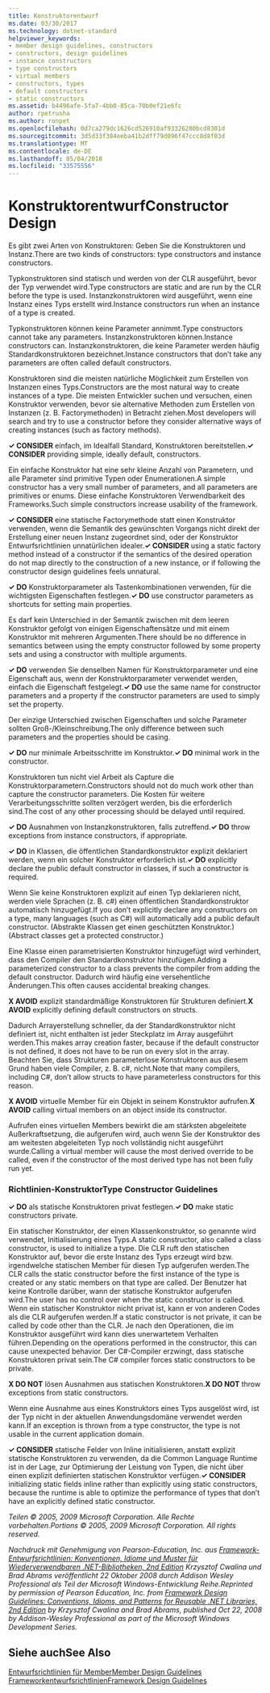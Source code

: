 ```yaml
---
title: Konstruktorentwurf
ms.date: 03/30/2017
ms.technology: dotnet-standard
helpviewer_keywords:
- member design guidelines, constructors
- constructors, design guidelines
- instance constructors
- type constructors
- virtual members
- constructors, types
- default constructors
- static constructors
ms.assetid: b4496afe-5fa7-4bb0-85ca-70b0ef21e6fc
author: rpetrusha
ms.author: ronpet
ms.openlocfilehash: 0d7ca279dc1626cd526910af93326280bcd8301d
ms.sourcegitcommit: 3d5d33f384eeba41b2dff79d096f47ccc8d8f03d
ms.translationtype: MT
ms.contentlocale: de-DE
ms.lasthandoff: 05/04/2018
ms.locfileid: "33575556"
---
```

# <a name="constructor-design"></a><span data-ttu-id="eab4a-102">Konstruktorentwurf</span><span class="sxs-lookup"><span data-stu-id="eab4a-102">Constructor Design</span></span>
<span data-ttu-id="eab4a-103">Es gibt zwei Arten von Konstruktoren: Geben Sie die Konstruktoren und Instanz.</span><span class="sxs-lookup"><span data-stu-id="eab4a-103">There are two kinds of constructors: type constructors and instance constructors.</span></span>  
  
 <span data-ttu-id="eab4a-104">Typkonstruktoren sind statisch und werden von der CLR ausgeführt, bevor der Typ verwendet wird.</span><span class="sxs-lookup"><span data-stu-id="eab4a-104">Type constructors are static and are run by the CLR before the type is used.</span></span> <span data-ttu-id="eab4a-105">Instanzkonstruktoren wird ausgeführt, wenn eine Instanz eines Typs erstellt wird.</span><span class="sxs-lookup"><span data-stu-id="eab4a-105">Instance constructors run when an instance of a type is created.</span></span>  
  
 <span data-ttu-id="eab4a-106">Typkonstruktoren können keine Parameter annimmt.</span><span class="sxs-lookup"><span data-stu-id="eab4a-106">Type constructors cannot take any parameters.</span></span> <span data-ttu-id="eab4a-107">Instanzkonstruktoren können.</span><span class="sxs-lookup"><span data-stu-id="eab4a-107">Instance constructors can.</span></span> <span data-ttu-id="eab4a-108">Instanzkonstruktoren, die keine Parameter werden häufig Standardkonstruktoren bezeichnet.</span><span class="sxs-lookup"><span data-stu-id="eab4a-108">Instance constructors that don’t take any parameters are often called default constructors.</span></span>  
  
 <span data-ttu-id="eab4a-109">Konstruktoren sind die meisten natürliche Möglichkeit zum Erstellen von Instanzen eines Typs.</span><span class="sxs-lookup"><span data-stu-id="eab4a-109">Constructors are the most natural way to create instances of a type.</span></span> <span data-ttu-id="eab4a-110">Die meisten Entwickler suchen und versuchen, einen Konstruktor verwenden, bevor sie alternative Methoden zum Erstellen von Instanzen (z. B. Factorymethoden) in Betracht ziehen.</span><span class="sxs-lookup"><span data-stu-id="eab4a-110">Most developers will search and try to use a constructor before they consider alternative ways of creating instances (such as factory methods).</span></span>  
  
 <span data-ttu-id="eab4a-111">**✓ CONSIDER** einfach, im Idealfall Standard, Konstruktoren bereitstellen.</span><span class="sxs-lookup"><span data-stu-id="eab4a-111">**✓ CONSIDER** providing simple, ideally default, constructors.</span></span>  
  
 <span data-ttu-id="eab4a-112">Ein einfache Konstruktor hat eine sehr kleine Anzahl von Parametern, und alle Parameter sind primitive Typen oder Enumerationen.</span><span class="sxs-lookup"><span data-stu-id="eab4a-112">A simple constructor has a very small number of parameters, and all parameters are primitives or enums.</span></span> <span data-ttu-id="eab4a-113">Diese einfache Konstruktoren Verwendbarkeit des Frameworks.</span><span class="sxs-lookup"><span data-stu-id="eab4a-113">Such simple constructors increase usability of the framework.</span></span>  
  
 <span data-ttu-id="eab4a-114">**✓ CONSIDER** eine statische Factorymethode statt einen Konstruktor verwenden, wenn die Semantik des gewünschten Vorgangs nicht direkt der Erstellung einer neuen Instanz zugeordnet sind, oder der Konstruktor Entwurfsrichtlinien unnatürlichen idealer.</span><span class="sxs-lookup"><span data-stu-id="eab4a-114">**✓ CONSIDER** using a static factory method instead of a constructor if the semantics of the desired operation do not map directly to the construction of a new instance, or if following the constructor design guidelines feels unnatural.</span></span>  
  
 <span data-ttu-id="eab4a-115">**✓ DO** Konstruktorparameter als Tastenkombinationen verwenden, für die wichtigsten Eigenschaften festlegen.</span><span class="sxs-lookup"><span data-stu-id="eab4a-115">**✓ DO** use constructor parameters as shortcuts for setting main properties.</span></span>  
  
 <span data-ttu-id="eab4a-116">Es darf kein Unterschied in der Semantik zwischen mit dem leeren Konstruktor gefolgt von einigen Eigenschaftensätze und mit einem Konstruktor mit mehreren Argumenten.</span><span class="sxs-lookup"><span data-stu-id="eab4a-116">There should be no difference in semantics between using the empty constructor followed by some property sets and using a constructor with multiple arguments.</span></span>  
  
 <span data-ttu-id="eab4a-117">**✓ DO** verwenden Sie denselben Namen für Konstruktorparameter und eine Eigenschaft aus, wenn der Konstruktorparameter verwendet werden, einfach die Eigenschaft festgelegt.</span><span class="sxs-lookup"><span data-stu-id="eab4a-117">**✓ DO** use the same name for constructor parameters and a property if the constructor parameters are used to simply set the property.</span></span>  
  
 <span data-ttu-id="eab4a-118">Der einzige Unterschied zwischen Eigenschaften und solche Parameter sollten Groß-/Kleinschreibung.</span><span class="sxs-lookup"><span data-stu-id="eab4a-118">The only difference between such parameters and the properties should be casing.</span></span>  
  
 <span data-ttu-id="eab4a-119">**✓ DO** nur minimale Arbeitsschritte im Konstruktor.</span><span class="sxs-lookup"><span data-stu-id="eab4a-119">**✓ DO** minimal work in the constructor.</span></span>  
  
 <span data-ttu-id="eab4a-120">Konstruktoren tun nicht viel Arbeit als Capture die Konstruktorparametern.</span><span class="sxs-lookup"><span data-stu-id="eab4a-120">Constructors should not do much work other than capture the constructor parameters.</span></span> <span data-ttu-id="eab4a-121">Die Kosten für weitere Verarbeitungsschritte sollten verzögert werden, bis die erforderlich sind.</span><span class="sxs-lookup"><span data-stu-id="eab4a-121">The cost of any other processing should be delayed until required.</span></span>  
  
 <span data-ttu-id="eab4a-122">**✓ DO** Ausnahmen von Instanzkonstruktoren, falls zutreffend.</span><span class="sxs-lookup"><span data-stu-id="eab4a-122">**✓ DO** throw exceptions from instance constructors, if appropriate.</span></span>  
  
 <span data-ttu-id="eab4a-123">**✓ DO** in Klassen, die öffentlichen Standardkonstruktor explizit deklariert werden, wenn ein solcher Konstruktor erforderlich ist.</span><span class="sxs-lookup"><span data-stu-id="eab4a-123">**✓ DO** explicitly declare the public default constructor in classes, if such a constructor is required.</span></span>  
  
 <span data-ttu-id="eab4a-124">Wenn Sie keine Konstruktoren explizit auf einen Typ deklarieren nicht, werden viele Sprachen (z. B. c#) einen öffentlichen Standardkonstruktor automatisch hinzugefügt.</span><span class="sxs-lookup"><span data-stu-id="eab4a-124">If you don’t explicitly declare any constructors on a type, many languages (such as C#) will automatically add a public default constructor.</span></span> <span data-ttu-id="eab4a-125">(Abstrakte Klassen get einen geschützten Konstruktor.)</span><span class="sxs-lookup"><span data-stu-id="eab4a-125">(Abstract classes get a protected constructor.)</span></span>  
  
 <span data-ttu-id="eab4a-126">Eine Klasse einen parametrisierten Konstruktor hinzugefügt wird verhindert, dass den Compiler den Standardkonstruktor hinzufügen.</span><span class="sxs-lookup"><span data-stu-id="eab4a-126">Adding a parameterized constructor to a class prevents the compiler from adding the default constructor.</span></span> <span data-ttu-id="eab4a-127">Dadurch wird häufig eine versehentliche Änderungen.</span><span class="sxs-lookup"><span data-stu-id="eab4a-127">This often causes accidental breaking changes.</span></span>  
  
 <span data-ttu-id="eab4a-128">**X AVOID** explizit standardmäßige Konstruktoren für Strukturen definiert.</span><span class="sxs-lookup"><span data-stu-id="eab4a-128">**X AVOID** explicitly defining default constructors on structs.</span></span>  
  
 <span data-ttu-id="eab4a-129">Dadurch Arrayerstellung schneller, da der Standardkonstruktor nicht definiert ist, nicht enthalten ist jeder Steckplatz im Array ausgeführt werden.</span><span class="sxs-lookup"><span data-stu-id="eab4a-129">This makes array creation faster, because if the default constructor is not defined, it does not have to be run on every slot in the array.</span></span> <span data-ttu-id="eab4a-130">Beachten Sie, dass Strukturen parameterlose Konstruktoren aus diesem Grund haben viele Compiler, z. B. c#, nicht.</span><span class="sxs-lookup"><span data-stu-id="eab4a-130">Note that many compilers, including C#, don’t allow structs to have parameterless constructors for this reason.</span></span>  
  
 <span data-ttu-id="eab4a-131">**X AVOID** virtuelle Member für ein Objekt in seinem Konstruktor aufrufen.</span><span class="sxs-lookup"><span data-stu-id="eab4a-131">**X AVOID** calling virtual members on an object inside its constructor.</span></span>  
  
 <span data-ttu-id="eab4a-132">Aufrufen eines virtuellen Members bewirkt die am stärksten abgeleitete Außerkraftsetzung, die aufgerufen wird, auch wenn Sie der Konstruktor des am weitesten abgeleiteten Typ noch vollständig nicht ausgeführt wurde.</span><span class="sxs-lookup"><span data-stu-id="eab4a-132">Calling a virtual member will cause the most derived override to be called, even if the constructor of the most derived type has not been fully run yet.</span></span>  
  
### <a name="type-constructor-guidelines"></a><span data-ttu-id="eab4a-133">Richtlinien-Konstruktor</span><span class="sxs-lookup"><span data-stu-id="eab4a-133">Type Constructor Guidelines</span></span>  
 <span data-ttu-id="eab4a-134">**✓ DO** als statische Konstruktoren privat festlegen.</span><span class="sxs-lookup"><span data-stu-id="eab4a-134">**✓ DO** make static constructors private.</span></span>  
  
 <span data-ttu-id="eab4a-135">Ein statischer Konstruktor, der einen Klassenkonstruktor, so genannte wird verwendet, Initialisierung eines Typs.</span><span class="sxs-lookup"><span data-stu-id="eab4a-135">A static constructor, also called a class constructor, is used to initialize a type.</span></span> <span data-ttu-id="eab4a-136">Die CLR ruft den statischen Konstruktor auf, bevor die erste Instanz des Typs erzeugt wird bzw. irgendwelche statischen Member für diesen Typ aufgerufen werden.</span><span class="sxs-lookup"><span data-stu-id="eab4a-136">The CLR calls the static constructor before the first instance of the type is created or any static members on that type are called.</span></span> <span data-ttu-id="eab4a-137">Der Benutzer hat keine Kontrolle darüber, wann der statische Konstruktor aufgerufen wird.</span><span class="sxs-lookup"><span data-stu-id="eab4a-137">The user has no control over when the static constructor is called.</span></span> <span data-ttu-id="eab4a-138">Wenn ein statischer Konstruktor nicht privat ist, kann er von anderen Codes als die CLR aufgerufen werden.</span><span class="sxs-lookup"><span data-stu-id="eab4a-138">If a static constructor is not private, it can be called by code other than the CLR.</span></span> <span data-ttu-id="eab4a-139">Je nach den Operationen, die im Konstruktor ausgeführt wird kann dies unerwartetem Verhalten führen.</span><span class="sxs-lookup"><span data-stu-id="eab4a-139">Depending on the operations performed in the constructor, this can cause unexpected behavior.</span></span> <span data-ttu-id="eab4a-140">Der C#-Compiler erzwingt, dass statische Konstruktoren privat sein.</span><span class="sxs-lookup"><span data-stu-id="eab4a-140">The C# compiler forces static constructors to be private.</span></span>  
  
 <span data-ttu-id="eab4a-141">**X DO NOT** lösen Ausnahmen aus statischen Konstruktoren.</span><span class="sxs-lookup"><span data-stu-id="eab4a-141">**X DO NOT** throw exceptions from static constructors.</span></span>  
  
 <span data-ttu-id="eab4a-142">Wenn eine Ausnahme aus eines Konstruktors eines Typs ausgelöst wird, ist der Typ nicht in der aktuellen Anwendungsdomäne verwendet werden kann.</span><span class="sxs-lookup"><span data-stu-id="eab4a-142">If an exception is thrown from a type constructor, the type is not usable in the current application domain.</span></span>  
  
 <span data-ttu-id="eab4a-143">**✓ CONSIDER** statische Felder von Inline initialisieren, anstatt explizit statische Konstruktoren zu verwenden, da die Common Language Runtime ist in der Lage, zur Optimierung der Leistung von Typen, die nicht über einen explizit definierten statischen Konstruktor verfügen.</span><span class="sxs-lookup"><span data-stu-id="eab4a-143">**✓ CONSIDER** initializing static fields inline rather than explicitly using static constructors, because the runtime is able to optimize the performance of types that don’t have an explicitly defined static constructor.</span></span>  
  
 <span data-ttu-id="eab4a-144">*Teilen © 2005, 2009 Microsoft Corporation. Alle Rechte vorbehalten.*</span><span class="sxs-lookup"><span data-stu-id="eab4a-144">*Portions © 2005, 2009 Microsoft Corporation. All rights reserved.*</span></span>  
  
 <span data-ttu-id="eab4a-145">*Nachdruck mit Genehmigung von Pearson-Education, Inc. aus [Framework-Entwurfsrichtlinien: Konventionen, Idiome und Muster für Wiederverwendbaren .NET-Bibliotheken, 2nd Edition](https://www.informit.com/store/framework-design-guidelines-conventions-idioms-and-9780321545619) Krzysztof Cwalina und Brad Abrams veröffentlicht 22 Oktober 2008 durch Addison Wesley Professional als Teil der Microsoft Windows-Entwicklung Reihe.*</span><span class="sxs-lookup"><span data-stu-id="eab4a-145">*Reprinted by permission of Pearson Education, Inc. from [Framework Design Guidelines: Conventions, Idioms, and Patterns for Reusable .NET Libraries, 2nd Edition](https://www.informit.com/store/framework-design-guidelines-conventions-idioms-and-9780321545619) by Krzysztof Cwalina and Brad Abrams, published Oct 22, 2008 by Addison-Wesley Professional as part of the Microsoft Windows Development Series.*</span></span>  
  
## <a name="see-also"></a><span data-ttu-id="eab4a-146">Siehe auch</span><span class="sxs-lookup"><span data-stu-id="eab4a-146">See Also</span></span>  
 [<span data-ttu-id="eab4a-147">Entwurfsrichtlinien für Member</span><span class="sxs-lookup"><span data-stu-id="eab4a-147">Member Design Guidelines</span></span>](../../../docs/standard/design-guidelines/member.md)  
 [<span data-ttu-id="eab4a-148">Frameworkentwurfsrichtlinien</span><span class="sxs-lookup"><span data-stu-id="eab4a-148">Framework Design Guidelines</span></span>](../../../docs/standard/design-guidelines/index.md)
